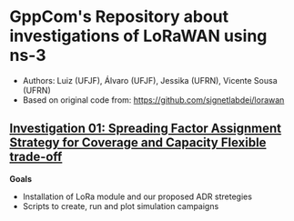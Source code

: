 # GppCom's Repository about investigations of LoRaWAN using ns-3
  - Authors: Luiz (UFJF), Álvaro (UFJF), Jessika (UFRN), Vicente Sousa (UFRN)
  - Based on original code from: https://github.com/signetlabdei/lorawan

## [Investigation 01: Spreading Factor Assignment Strategy for Coverage and Capacity Flexible trade-off](http://nbviewer.jupyter.org/github/vicentesousa/ns-3-lora-gppcom/blob/master/estudos_ADR.ipynb)
**Goals**
- Installation of LoRa module and our proposed ADR stretegies
- Scripts to create, run and plot simulation campaigns
